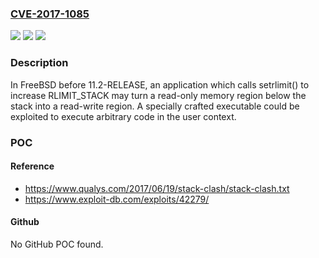 ### [CVE-2017-1085](https://cve.mitre.org/cgi-bin/cvename.cgi?name=CVE-2017-1085)
![](https://img.shields.io/static/v1?label=Product&message=FreeBSD&color=blue)
![](https://img.shields.io/static/v1?label=Version&message=n%2Fa&color=blue)
![](https://img.shields.io/static/v1?label=Vulnerability&message=Userspace%20stack%20overflow&color=brighgreen)

### Description

In FreeBSD before 11.2-RELEASE, an application which calls setrlimit() to increase RLIMIT_STACK may turn a read-only memory region below the stack into a read-write region. A specially crafted executable could be exploited to execute arbitrary code in the user context.

### POC

#### Reference
- https://www.qualys.com/2017/06/19/stack-clash/stack-clash.txt
- https://www.exploit-db.com/exploits/42279/

#### Github
No GitHub POC found.

